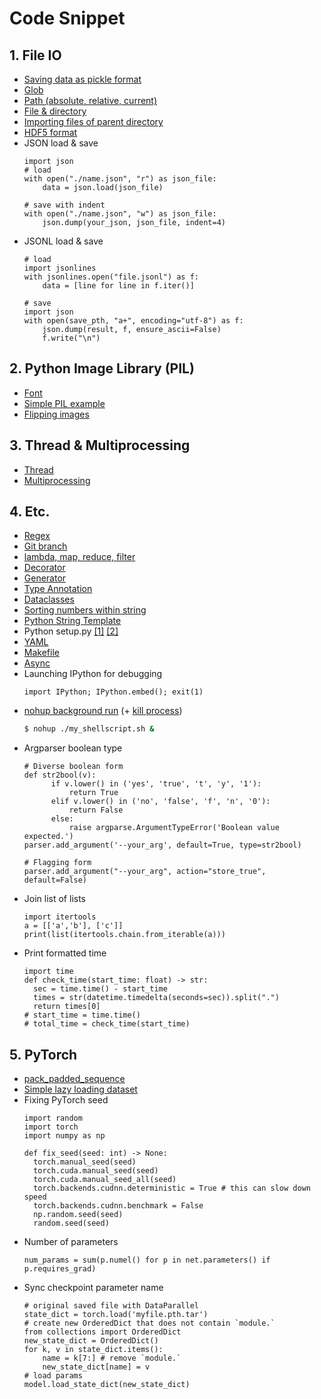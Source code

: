 # Code Snippet

## 1. File IO

- [Saving data as pickle format](https://wikidocs.net/8929)
- [Glob](https://wikidocs.net/3746)
- [Path (absolute, relative, current)](https://wikidocs.net/3716)
- [File & directory](https://wikidocs.net/3717)
- [Importing files of parent directory](https://seongkyun.github.io/others/2019/04/29/python_import/)
- [HDF5 format](https://wikidocs.net/24030)
- JSON load & save
  ```python3
  import json
  # load
  with open("./name.json", "r") as json_file:
      data = json.load(json_file)
    
  # save with indent
  with open("./name.json", "w") as json_file:
      json.dump(your_json, json_file, indent=4)
  ```
- JSONL load & save
  ```python3
  # load
  import jsonlines
  with jsonlines.open("file.jsonl") as f:
      data = [line for line in f.iter()]

  # save
  import json
  with open(save_pth, "a+", encoding="utf-8") as f:
      json.dump(result, f, ensure_ascii=False)
      f.write("\n")
  ```

## 2. Python Image Library (PIL)

- [Font](https://wikidocs.net/12157)
- [Simple PIL example](https://wikidocs.net/3702)
- [Flipping images](https://wikidocs.net/12205)

## 3. Thread & Multiprocessing

- [Thread](https://niceman.tistory.com/138?category=940952)
- [Multiprocessing](https://niceman.tistory.com/145?category=940952)

## 4. Etc.

- [Regex](https://wikidocs.net/4308)
- [Git branch](https://backlog.com/git-tutorial/kr/stepup/stepup1_1.html)
- [lambda, map, reduce, filter](https://wikidocs.net/64)
- [Decorator](https://velog.io/@doondoony/Python-Decorator-101)
- [Generator](https://wikidocs.net/16069)
- [Type Annotation](https://www.daleseo.com/python-typing/)
- [Dataclasses](https://www.daleseo.com/python-dataclasses/)
- [Sorting numbers within string](https://stackoverflow.com/questions/5967500/how-to-correctly-sort-a-string-with-a-number-inside)
- [Python String Template](https://appia.tistory.com/244)
- Python setup.py [[1]](https://velog.io/@rhee519/python-project-packaging-setuptools) [[2]](https://data-newbie.tistory.com/770)
- [YAML](https://rfriend.tistory.com/540)
- [Makefile](https://velog.io/@woodstock1993/Makefile)
- [Async](https://www.daleseo.com/python-asyncio/)
- Launching IPython for debugging
  ```python3
  import IPython; IPython.embed(); exit(1)
  ```
- [nohup background run](https://joonyon.tistory.com/entry/%EC%89%BD%EA%B2%8C-%EC%84%A4%EB%AA%85%ED%95%9C-nohup-%EA%B3%BC-%EB%B0%B1%EA%B7%B8%EB%9D%BC%EC%9A%B4%EB%93%9C-%EB%AA%85%EB%A0%B9%EC%96%B4-%EC%82%AC%EC%9A%A9%EB%B2%95) (+ [kill process](https://velog.io/@jekim5418/Shell-Script-nohup%EC%9C%BC%EB%A1%9C-%EC%8B%A4%ED%96%89%ED%95%9C-%ED%94%84%EB%A1%9C%EC%84%B8%EC%8A%A4-%EC%A2%85%EB%A3%8C))
  ```sh
  $ nohup ./my_shellscript.sh &
  ```
- Argparser boolean type
  ```python3
  # Diverse boolean form
  def str2bool(v):
        if v.lower() in ('yes', 'true', 't', 'y', '1'):
            return True
        elif v.lower() in ('no', 'false', 'f', 'n', '0'):
            return False
        else:
            raise argparse.ArgumentTypeError('Boolean value expected.')
  parser.add_argument('--your_arg', default=True, type=str2bool)
  
  # Flagging form
  parser.add_argument("--your_arg", action="store_true", default=False)
  ```
 - Join list of lists
    ```python3
    import itertools
    a = [['a','b'], ['c']]
    print(list(itertools.chain.from_iterable(a)))
    ```
- Print formatted time
  ```python3
  import time
  def check_time(start_time: float) -> str:
    sec = time.time() - start_time
    times = str(datetime.timedelta(seconds=sec)).split(".")
    return times[0]
  # start_time = time.time()
  # total_time = check_time(start_time)
  ```
  
## 5. PyTorch

- [pack_padded_sequence](https://simonjisu.github.io/nlp/2018/07/05/packedsequence.html)
- [Simple lazy loading dataset](https://discuss.pytorch.org/t/loading-huge-data-functionality/346/3)
- Fixing PyTorch seed
  ```python3
  import random
  import torch
  import numpy as np
  
  def fix_seed(seed: int) -> None:
    torch.manual_seed(seed)
    torch.cuda.manual_seed(seed)
    torch.cuda.manual_seed_all(seed)
    torch.backends.cudnn.deterministic = True # this can slow down speed
    torch.backends.cudnn.benchmark = False
    np.random.seed(seed)
    random.seed(seed)
  ```
- Number of parameters
  ```python3
  num_params = sum(p.numel() for p in net.parameters() if p.requires_grad)
  ```
- Sync checkpoint parameter name 
  ```python3
  # original saved file with DataParallel
  state_dict = torch.load('myfile.pth.tar')
  # create new OrderedDict that does not contain `module.`
  from collections import OrderedDict
  new_state_dict = OrderedDict()
  for k, v in state_dict.items():
      name = k[7:] # remove `module.`
      new_state_dict[name] = v
  # load params
  model.load_state_dict(new_state_dict)
  ```
